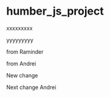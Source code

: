 # humber_js_project

xxxxxxxxx


yyyyyyyyy


from Raminder

from Andrei

New change

Next change Andrei